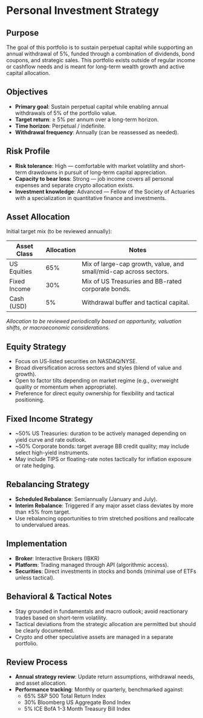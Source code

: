 # Personal Investment Strategy

## Purpose

The goal of this portfolio is to sustain perpetual capital while supporting an annual withdrawal of 5%, funded through a combination of dividends, bond coupons, and strategic sales. This portfolio exists outside of regular income or cashflow needs and is meant for long-term wealth growth and active capital allocation.

## Objectives

- **Primary goal**: Sustain perpetual capital while enabling annual withdrawals of 5% of the portfolio value.
- **Target return**: ≥ 5% per annum over a long-term horizon.
- **Time horizon**: Perpetual / indefinite.
- **Withdrawal frequency**: Annually (can be reassessed as needed).

## Risk Profile

- **Risk tolerance**: High — comfortable with market volatility and short-term drawdowns in pursuit of long-term capital appreciation.
- **Capacity to bear loss**: Strong — job income covers all personal expenses and separate crypto allocation exists.
- **Investment knowledge**: Advanced — Fellow of the Society of Actuaries with a specialization in quantitative finance and investments.

## Asset Allocation

Initial target mix (to be reviewed annually):

| Asset Class   | Allocation | Notes                                                             |
|---------------|------------|-------------------------------------------------------------------|
| US Equities   | 65%        | Mix of large-cap growth, value, and small/mid-cap across sectors. |
| Fixed Income  | 30%        | Mix of US Treasuries and BB-rated corporate bonds.                |
| Cash (USD)    | 5%         | Withdrawal buffer and tactical capital.                           |

*Allocation to be reviewed periodically based on opportunity, valuation shifts, or macroeconomic considerations.*

## Equity Strategy

- Focus on US-listed securities on NASDAQ/NYSE.
- Broad diversification across sectors and styles (blend of value and growth).
- Open to factor tilts depending on market regime (e.g., overweight quality or momentum when appropriate).
- Preference for direct equity ownership for flexibility and tactical positioning.

## Fixed Income Strategy

- ~50% US Treasuries: duration to be actively managed depending on yield curve and rate outlook.
- ~50% Corporate bonds: target average BB credit quality; may include select high-yield instruments.
- May include TIPS or floating-rate notes tactically for inflation exposure or rate hedging.

## Rebalancing Strategy

- **Scheduled Rebalance**: Semiannually (January and July).
- **Interim Rebalance**: Triggered if any major asset class deviates by more than ±5% from target.
- Use rebalancing opportunities to trim stretched positions and reallocate to undervalued areas.

## Implementation

- **Broker**: Interactive Brokers (IBKR)
- **Platform**: Trading managed through API (algorithmic access).
- **Securities**: Direct investments in stocks and bonds (minimal use of ETFs unless tactical).

## Behavioral & Tactical Notes

- Stay grounded in fundamentals and macro outlook; avoid reactionary trades based on short-term volatility.
- Tactical deviations from the strategic allocation are permitted but should be clearly documented.
- Crypto and other speculative assets are managed in a separate portfolio.

## Review Process

- **Annual strategy review**: Update return assumptions, withdrawal needs, and asset allocation.
- **Performance tracking**: Monthly or quarterly, benchmarked against:
  - 65% S&P 500 Total Return Index
  - 30% Bloomberg US Aggregate Bond Index
  - 5% ICE BofA 1-3 Month Treasury Bill Index